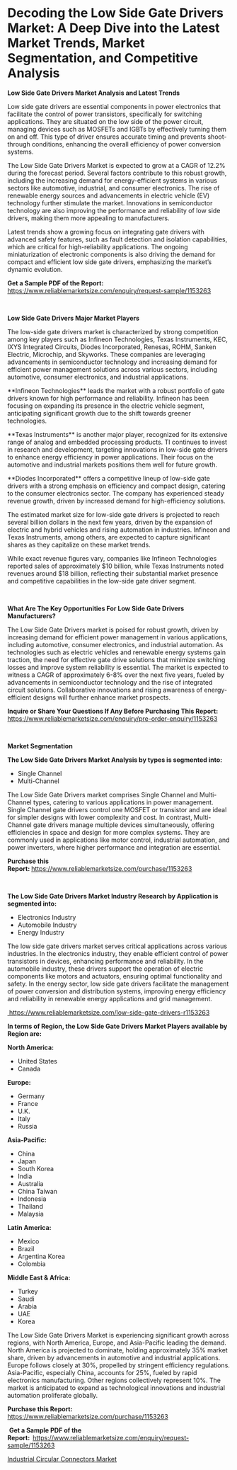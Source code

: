 <p><h1>Decoding the Low Side Gate Drivers Market: A Deep Dive into the Latest Market Trends, Market Segmentation, and Competitive Analysis</h1></p><p><strong>Low Side Gate Drivers Market Analysis and Latest Trends</strong></p>
<p><p>Low side gate drivers are essential components in power electronics that facilitate the control of power transistors, specifically for switching applications. They are situated on the low side of the power circuit, managing devices such as MOSFETs and IGBTs by effectively turning them on and off. This type of driver ensures accurate timing and prevents shoot-through conditions, enhancing the overall efficiency of power conversion systems.</p><p>The Low Side Gate Drivers Market is expected to grow at a CAGR of 12.2% during the forecast period. Several factors contribute to this robust growth, including the increasing demand for energy-efficient systems in various sectors like automotive, industrial, and consumer electronics. The rise of renewable energy sources and advancements in electric vehicle (EV) technology further stimulate the market. Innovations in semiconductor technology are also improving the performance and reliability of low side drivers, making them more appealing to manufacturers.</p><p>Latest trends show a growing focus on integrating gate drivers with advanced safety features, such as fault detection and isolation capabilities, which are critical for high-reliability applications. The ongoing miniaturization of electronic components is also driving the demand for compact and efficient low side gate drivers, emphasizing the market’s dynamic evolution.</p></p>
<p><strong>Get a Sample PDF of the Report:&nbsp;</strong> <a href="https://www.reliablemarketsize.com/enquiry/request-sample/1153263?utm_campaign=2192&utm_medium=2&utm_source=Github&utm_content=ia&utm_term=11022025&utm_id=low-side-gate-drivers">https://www.reliablemarketsize.com/enquiry/request-sample/1153263</a></p>
<p>&nbsp;</p>
<p><strong>Low Side Gate Drivers Major Market Players</strong></p>
<p><p>The low-side gate drivers market is characterized by strong competition among key players such as Infineon Technologies, Texas Instruments, KEC, IXYS Integrated Circuits, Diodes Incorporated, Renesas, ROHM, Sanken Electric, Microchip, and Skyworks. These companies are leveraging advancements in semiconductor technology and increasing demand for efficient power management solutions across various sectors, including automotive, consumer electronics, and industrial applications.</p><p>**Infineon Technologies** leads the market with a robust portfolio of gate drivers known for high performance and reliability. Infineon has been focusing on expanding its presence in the electric vehicle segment, anticipating significant growth due to the shift towards greener technologies.</p><p>**Texas Instruments** is another major player, recognized for its extensive range of analog and embedded processing products. TI continues to invest in research and development, targeting innovations in low-side gate drivers to enhance energy efficiency in power applications. Their focus on the automotive and industrial markets positions them well for future growth.</p><p>**Diodes Incorporated** offers a competitive lineup of low-side gate drivers with a strong emphasis on efficiency and compact design, catering to the consumer electronics sector. The company has experienced steady revenue growth, driven by increased demand for high-efficiency solutions.</p><p>The estimated market size for low-side gate drivers is projected to reach several billion dollars in the next few years, driven by the expansion of electric and hybrid vehicles and rising automation in industries. Infineon and Texas Instruments, among others, are expected to capture significant shares as they capitalize on these market trends.</p><p>While exact revenue figures vary, companies like Infineon Technologies reported sales of approximately $10 billion, while Texas Instruments noted revenues around $18 billion, reflecting their substantial market presence and competitive capabilities in the low-side gate driver segment.</p></p>
<p>&nbsp;</p>
<p><strong>What Are The Key Opportunities For Low Side Gate Drivers Manufacturers?</strong></p>
<p><p>The Low Side Gate Drivers market is poised for robust growth, driven by increasing demand for efficient power management in various applications, including automotive, consumer electronics, and industrial automation. As technologies such as electric vehicles and renewable energy systems gain traction, the need for effective gate drive solutions that minimize switching losses and improve system reliability is essential. The market is expected to witness a CAGR of approximately 6-8% over the next five years, fueled by advancements in semiconductor technology and the rise of integrated circuit solutions. Collaborative innovations and rising awareness of energy-efficient designs will further enhance market prospects.</p></p>
<p><strong>Inquire or Share Your Questions If Any Before Purchasing This Report:</strong> <a href="https://www.reliablemarketsize.com/enquiry/pre-order-enquiry/1153263?utm_campaign=2192&utm_medium=2&utm_source=Github&utm_content=ia&utm_term=11022025&utm_id=low-side-gate-drivers">https://www.reliablemarketsize.com/enquiry/pre-order-enquiry/1153263</a></p>
<p>&nbsp;</p>
<p><strong>Market Segmentation</strong></p>
<p><strong>The Low Side Gate Drivers Market Analysis by types is segmented into:</strong></p>
<p><ul><li>Single Channel</li><li>Multi-Channel</li></ul></p>
<p><p>The Low Side Gate Drivers market comprises Single Channel and Multi-Channel types, catering to various applications in power management. Single Channel gate drivers control one MOSFET or transistor and are ideal for simpler designs with lower complexity and cost. In contrast, Multi-Channel gate drivers manage multiple devices simultaneously, offering efficiencies in space and design for more complex systems. They are commonly used in applications like motor control, industrial automation, and power inverters, where higher performance and integration are essential.</p></p>
<p><strong>Purchase this Report:&nbsp;</strong><a href="https://www.reliablemarketsize.com/purchase/1153263?utm_campaign=2192&utm_medium=2&utm_source=Github&utm_content=ia&utm_term=11022025&utm_id=low-side-gate-drivers">https://www.reliablemarketsize.com/purchase/1153263</a></p>
<p>&nbsp;</p>
<p><strong>The Low Side Gate Drivers Market Industry Research by Application is segmented into:</strong></p>
<p><ul><li>Electronics Industry</li><li>Automobile Industry</li><li>Energy Industry</li></ul></p>
<p><p>The low side gate drivers market serves critical applications across various industries. In the electronics industry, they enable efficient control of power transistors in devices, enhancing performance and reliability. In the automobile industry, these drivers support the operation of electric components like motors and actuators, ensuring optimal functionality and safety. In the energy sector, low side gate drivers facilitate the management of power conversion and distribution systems, improving energy efficiency and reliability in renewable energy applications and grid management.</p></p>
<p><a href="https://www.reliablemarketsize.com/low-side-gate-drivers-r1153263?utm_campaign=2192&utm_medium=2&utm_source=Github&utm_content=ia&utm_term=11022025&utm_id=low-side-gate-drivers">&nbsp;https://www.reliablemarketsize.com/low-side-gate-drivers-r1153263</a></p>
<p><strong>In terms of Region, the Low Side Gate Drivers Market Players available by Region are:</strong></p>
<p>
    <p> <strong> North America: </strong>
        <ul>
            <li>United States</li>
            <li>Canada</li>
        </ul>
        </p> 
    <p> <strong> Europe: </strong>
        <ul>
            <li>Germany</li>
            <li>France</li>
            <li>U.K.</li>
            <li>Italy</li>
            <li>Russia</li>
        </ul>
        </p> 
    <p> <strong> Asia-Pacific: </strong>
        <ul>
            <li>China</li>
            <li>Japan</li>
            <li>South Korea</li>
            <li>India</li>
            <li>Australia</li>
            <li>China Taiwan</li>
            <li>Indonesia</li>
            <li>Thailand</li>
            <li>Malaysia</li>
        </ul>
        </p> 
    <p> <strong> Latin America: </strong>
        <ul>
            <li>Mexico</li>
            <li>Brazil</li>
            <li>Argentina Korea</li>
            <li>Colombia</li>
        </ul>
        </p> 
    <p> <strong> Middle East & Africa: </strong>
        <ul>
            <li>Turkey</li>
            <li>Saudi</li>
            <li>Arabia</li>
            <li>UAE</li>
            <li>Korea</li>
        </ul>
    </p>
    </p>
<p><p>The Low Side Gate Drivers Market is experiencing significant growth across regions, with North America, Europe, and Asia-Pacific leading the demand. North America is projected to dominate, holding approximately 35% market share, driven by advancements in automotive and industrial applications. Europe follows closely at 30%, propelled by stringent efficiency regulations. Asia-Pacific, especially China, accounts for 25%, fueled by rapid electronics manufacturing. Other regions collectively represent 10%. The market is anticipated to expand as technological innovations and industrial automation proliferate globally.</p></p>
<p><strong>Purchase this Report: </strong><a href="https://www.reliablemarketsize.com/purchase/1153263?utm_campaign=2192&utm_medium=2&utm_source=Github&utm_content=ia&utm_term=11022025&utm_id=low-side-gate-drivers">https://www.reliablemarketsize.com/purchase/1153263</a></p>
<p>&nbsp;<strong>Get a Sample PDF of the Report:&nbsp;&nbsp;</strong><a href="https://www.reliablemarketsize.com/enquiry/request-sample/1153263?utm_campaign=2192&utm_medium=2&utm_source=Github&utm_content=ia&utm_term=11022025&utm_id=low-side-gate-drivers">https://www.reliablemarketsize.com/enquiry/request-sample/1153263</a></p>
<p><strong></strong></p>
<p><p><a href="https://github.com/WashimHussain441/Market-Research-Report-List-1/blob/main/industrial-circular-connectors-market.md?utm_campaign=2192&utm_medium=2&utm_source=Github&utm_content=ia&utm_term=11022025&utm_id=low-side-gate-drivers">Industrial Circular Connectors Market</a></p></p>